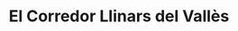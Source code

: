 ---
title: "El Corredor Llinars del Vallès"
url: /llinars-del-valles/el-corredor-llinars-del-valles/
shop: bicicleta
---